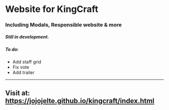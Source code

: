 # Website for KingCraft
### Including Modals, Responsible website & more
##### Still in development.
##### To do:
- Add staff grid
- Fix vote
- Add trailer
----------------------------------------

## Visit at: https://jojojelte.github.io/kingcraft/index.html

